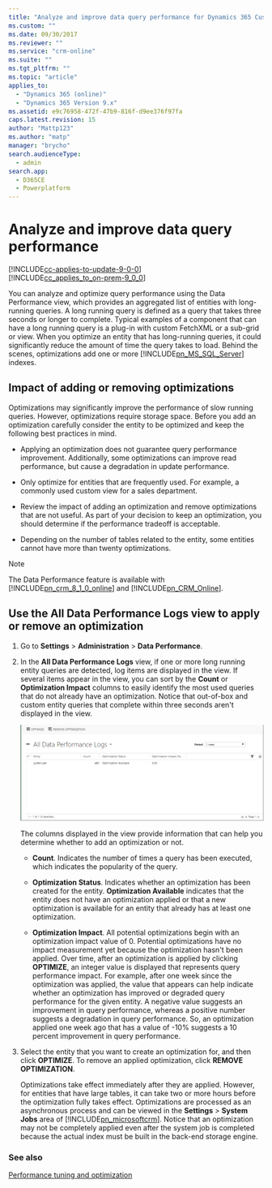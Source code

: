 ```yaml
---
title: "Analyze and improve data query performance for Dynamics 365 Customer Engagement | MicrosoftDocs"
ms.custom: ""
ms.date: 09/30/2017
ms.reviewer: ""
ms.service: "crm-online"
ms.suite: ""
ms.tgt_pltfrm: ""
ms.topic: "article"
applies_to: 
  - "Dynamics 365 (online)"
  - "Dynamics 365 Version 9.x"
ms.assetid: e9c76958-472f-47b9-816f-d9ee376f97fa
caps.latest.revision: 15
author: "Mattp123"
ms.author: "matp"
manager: "brycho"
search.audienceType: 
  - admin
search.app: 
  - D365CE
  - Powerplatform
---
```

# Analyze and improve data query performance

[!INCLUDE[cc-applies-to-update-9-0-0](../includes/cc_applies_to_update_9_0_0.md)]<br/>[!INCLUDE[cc_applies_to_on-prem-9_0_0](../includes/cc_applies_to_on-prem-9_0_0.md)]

You can analyze and optimize query performance using the Data Performance view, which provides an aggregated list of entities with long-running queries. A long running query is defined as a query that takes three seconds or longer to complete. Typical examples of a component that can have a long running query is a plug-in with custom FetchXML or a sub-grid or view. When you optimize an entity that has long-running queries, it could significantly reduce the amount of time the query takes to load. Behind the scenes, optimizations add one or more [!INCLUDE[pn_MS_SQL_Server](../includes/pn-ms-sql-server.md)] indexes.  
  
## Impact of adding or removing optimizations  
 Optimizations may significantly improve the performance of slow running queries. However, optimizations require storage space. Before you add an optimization carefully consider the entity to be optimized and keep the following best practices in mind.  
  
-   Applying an optimization does not guarantee query performance improvement.  Additionally, some optimizations can improve read performance, but cause a degradation in update performance.  
  
-   Only optimize for entities that are frequently used. For example, a commonly used custom view for a sales department.  
  
-   Review the impact of adding an optimization and remove optimizations that are not useful. As part of your decision to keep an optimization, you should determine if the performance tradeoff is acceptable.  
  
-   Depending on the number of tables related to the entity, some entities cannot have more than twenty optimizations.  
  
> [!NOTE]
>  The Data Performance feature is available with [!INCLUDE[pn_crm_8_1_0_online](../includes/pn-crm-8-1-0-online.md)] and [!INCLUDE[pn_CRM_Online](../includes/pn-crm-online.md)].  
  
## Use the All Data Performance Logs view to apply or remove an optimization  
  
1. Go to **Settings** > **Administration** > **Data Performance**.  
  
2. In the **All Data Performance Logs** view, if one or more long running entity queries are detected, log items are displayed in the view. If several items appear in the view, you can sort by the **Count** or **Optimization Impact** columns to easily identify the most used queries that do not already have an optimization. Notice that out-of-box and custom entity queries that complete within three seconds aren't displayed in the view.  
  
   ![All Data Performance Logs view](../admin/media/data-performance-logs-view.png "All Data Performance Logs view")  
  
    The columns displayed in the view provide information that can help you determine whether to add an optimization or not.  
  
   - **Count**. Indicates the number of times a query has been executed, which indicates the popularity of the query.  
  
   - **Optimization Status**. Indicates whether an optimization has been created for the entity. **Optimization Available** indicates that the entity does not have  an optimization applied or that a new optimization is available for an entity that already has at least one optimization.  
  
   - **Optimization Impact**. All potential optimizations begin with an optimization impact value of 0. Potential optimizations have no impact measurement yet because the optimization hasn't been applied. Over time, after an optimization is applied by clicking **OPTIMIZE**, an  integer value is displayed that represents query performance impact. For example, after one  week since the optimization was applied, the value that appears can help indicate whether an optimization has improved or degraded query performance for the given entity. A negative value suggests an improvement in query performance, whereas a positive number suggests a degradation in query performance. So,  an optimization applied one week ago that has a value of -10% suggests a 10 percent improvement in query performance.  
  
3. Select the entity that you want to create an optimization for, and then click **OPTIMIZE**.  To remove an applied optimization, click **REMOVE OPTIMIZATION**.  
  
   Optimizations take effect immediately after they are applied. However, for entities that have large tables, it can take two or more hours before the optimization fully takes effect. Optimizations are processed as an asynchronous process and can be viewed in the **Settings** > **System Jobs** area of [!INCLUDE[pn_microsoftcrm](../includes/pn-microsoftcrm.md)]. Notice that an optimization may not be completely applied even after the system job is completed because the actual index must be built in the back-end storage engine.  
  
### See also  
 [Performance tuning and optimization](../admin/performance-tuning-and-optimization.md)   
